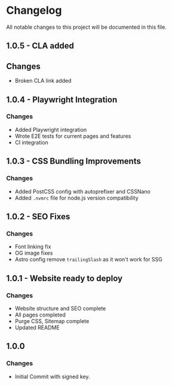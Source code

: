 # Changelog

All notable changes to this project will be documented in this file.

## 1.0.5 - CLA added
## Changes
- Broken CLA link added

## 1.0.4 - Playwright Integration
### Changes
- Added Playwright integration
- Wrote E2E tests for current pages and features
- CI integration

## 1.0.3 - CSS Bundling Improvements
### Changes
- Added PostCSS config with autoprefixer and CSSNano
- Added `.nvmrc` file for node.js version compatibility

## 1.0.2 - SEO Fixes
### Changes
- Font linking fix
- OG image fixes
- Astro config remove `trailingSlash` as it won't work for SSG

## 1.0.1 - Website ready to deploy
### Changes
- Website structure and SEO complete
- All pages completed
- Purge CSS, Sitemap complete
- Updated README

## 1.0.0
### Changes
- Initial Commit with signed key.
